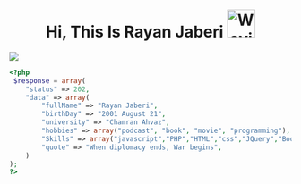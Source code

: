 
<h1 align="center">
  Hi, This Is Rayan Jaberi
  <img src="https://raw.githubusercontent.com/Tarikul-Islam-Anik/Animated-Fluent-Emojis/master/Emojis/Hand%20gestures/Waving%20Hand%20Medium-Light%20Skin%20Tone.png" alt="Waving Hand Medium-Light Skin Tone" width="50" height="50" />
</h1>

<img src="https://user-images.githubusercontent.com/74038190/225813708-98b745f2-7d22-48cf-9150-083f1b00d6c9.gif" />


```php
<?php
 $response = array(
    "status" => 202,
    "data" => array(
        "fullName" => "Rayan Jaberi",
        "birthDay" => "2001 August 21",
        "university" => "Chamran Ahvaz",
        "hobbies" => array("podcast", "book", "movie", "programming"),
        "Skills" => array("javascript","PHP","HTML","css","JQuery","Bootstrap"),
        "quote" => "When diplomacy ends, War begins",
    )
);
?>
```

